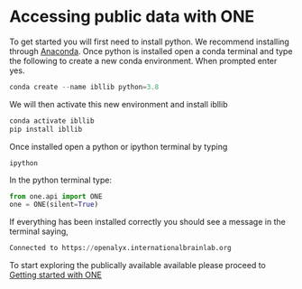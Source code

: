# Accessing public data with ONE

To get started you will first need to install python. We recommend installing through 
[Anaconda](https://www.anaconda.com/products/individual#download-section). Once python is installed
open a conda terminal and type the following to create a new conda environment. 
When prompted enter yes.
```python
conda create --name ibllib python=3.8 
```

We will then activate this new environment and install ibllib
```python
conda activate ibllib
pip install ibllib
```

Once installed open a python or ipython terminal by typing
```
ipython
```

In the python terminal type:

```python
from one.api import ONE
one = ONE(silent=True)
```

If everything has been installed correctly you should see a message in the terminal saying,
```python
Connected to https://openalyx.internationalbrainlab.org
```

To start exploring the publically available available please proceed to 
[Getting started with ONE](../notebooks/public_one/public_one.ipynb)